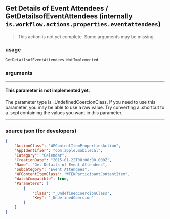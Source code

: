 
## Get Details of Event Attendees / GetDetailsofEventAttendees (internally `is.workflow.actions.properties.eventattendees`)

> This action is not yet complete. Some arguments may be missing.



### usage
```
GetDetailsofEventAttendees NotImplemented
```

### arguments

---

#### This parameter is not implemented yet.

The parameter type is _UndefinedCoercionClass. If you need to use this parameter, you may
be able to use a raw value. Try converting a .shortcut to a .scpl containing
the values you want in this parameter.

---

### source json (for developers)

```json
{
	"ActionClass": "WFContentItemPropertiesAction",
	"AppIdentifier": "com.apple.mobilecal",
	"Category": "Calendar",
	"CreationDate": "2015-01-22T08:00:00.000Z",
	"Name": "Get Details of Event Attendees",
	"Subcategory": "Event Attendees",
	"WFContentItemClass": "WFEKParticipantContentItem",
	"WatchCompatible": true,
	"Parameters": [
		{
			"Class": "_UndefinedCoercionClass",
			"Key": "_UndefinedCoercion"
		}
	]
}
```
